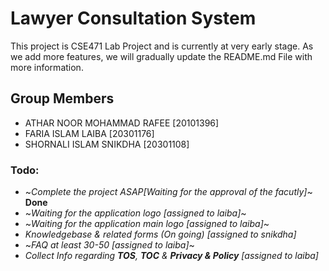 # Lawyer Consultation System
This project is CSE471 Lab Project and is currently at very early stage.
As we add more features, we will gradually update the README.md File 
with more information.

## Group Members
* ATHAR NOOR MOHAMMAD RAFEE [20101396]
* FARIA ISLAM LAIBA [20301176]
* SHORNALI ISLAM SNIKDHA [20301108]

### Todo:
 * ~_Complete the project ASAP[Waiting for the approval of the facutly]_~ **Done**
 * ~_Waiting for the application logo [assigned to laiba]_~
 * ~_Waiting for the application main logo [assigned to laiba]_~
 * _Knowledgebase & related forms (On going) [assigned to snikdha]_
 * ~_FAQ at least 30-50 [assigned to laiba]_~
 * _Collect Info regarding **TOS**, **TOC** & **Privacy & Policy** [assigned to laiba]_
